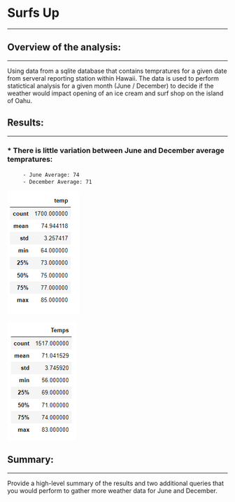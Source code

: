 # Surfs Up
--- 

## Overview of the analysis: 
---
Using data from a sqlite database that contains tempratures for a given date from serveral reporting 
station within Hawaii.  The data is used to perform statictical analysis for a given month 
(June / December) to decide if the weather would impact opening of an ice cream and surf shop on the 
island of Oahu. 

## Results: 
---
### * There is little variation between June and December average tempratures:
		 - June Average: 74
		 - December Average: 71

![June Statistical Weather Data](june_stats.png)


![December Statistical Weather Data](dec_stats.png)

## Summary: 
---
Provide a high-level summary of the results and two additional queries that you would perform to 
gather more weather data for June and December.